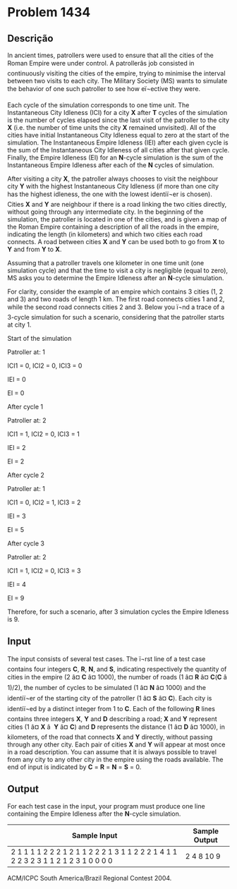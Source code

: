 # Problem 1434

Descrição
----------

In ancient times, patrollers were used to ensure that all the cities of the Roman Empire were under control. A patrollerâs job consisted in continuously visiting the cities of the empire, trying to minimise the interval between two visits to each city. The Military Society (MS) wants to simulate the behavior of one such patroller to see how eï¬ective they were.

Each cycle of the simulation corresponds to one time unit. The Instantaneous City Idleness (ICI) for a city **X** after **T** cycles of the simulation is the number of cycles elapsed since the last visit of the patroller to the city **X** (i.e. the number of time units the city **X** remained unvisited). All of the cities have initial Instantaneous City Idleness equal to zero at the start of the simulation. The Instantaneous Empire Idleness (IEI) after each given cycle is the sum of the Instantaneous City Idleness of all cities after that given cycle. Finally, the Empire Idleness (EI) for an **N**-cycle simulation is the sum of the Instantaneous Empire Idleness after each of the **N** cycles of simulation.

After visiting a city **X**, the patroller always chooses to visit the neighbour city **Y** with the highest Instantaneous City Idleness (if more than one city has the highest idleness, the one with the lowest identiï¬er is chosen). Cities **X** and **Y** are neighbour if there is a road linking the two cities directly, without going through any intermediate city. In the beginning of the simulation, the patroller is located in one of the cities, and is given a map of the Roman Empire containing a description of all the roads in the empire, indicating the length (in kilometers) and which two cities each road connects. A road between cities **X** and **Y** can be used both to go from **X** to **Y** and from **Y** to **X**.

Assuming that a patroller travels one kilometer in one time unit (one simulation cycle) and that the time to visit a city is negligible (equal to zero), MS asks you to determine the Empire Idleness after an **N**-cycle simulation.

For clarity, consider the example of an empire which contains 3 cities (1, 2 and 3) and two roads of length 1 km. The first road connects cities 1 and 2, while the second road connects cities 2 and 3. Below you ï¬nd a trace of a 3-cycle simulation for such a scenario, considering that the patroller starts at city 1.

Start of the simulation  

Patroller at: 1  

ICI1 = 0, ICI2 = 0, ICI3 = 0  

IEI = 0  

EI = 0

After cycle 1  

Patroller at: 2  

ICI1 = 1, ICI2 = 0, ICI3 = 1  

IEI = 2  

EI = 2

After cycle 2  

Patroller at: 1  

ICI1 = 0, ICI2 = 1, ICI3 = 2  

IEI = 3  

EI = 5

After cycle 3  

Patroller at: 2  

ICI1 = 1, ICI2 = 0, ICI3 = 3  

IEI = 4  

EI = 9

Therefore, for such a scenario, after 3 simulation cycles the Empire Idleness is 9.

Input
-----

The input consists of several test cases. The ï¬rst line of a test case contains four integers **C**, **R**, **N**, and **S**, indicating respectively the quantity of cities in the empire (2 â¤ **C** â¤ 1000), the number of roads (1 â¤ **R** â¤ **C**(**C** â 1)/2), the number of cycles to be simulated (1 â¤ **N** â¤ 1000) and the identiï¬er of the starting city of the patroller (1 â¤ **S** â¤ **C**). Each city is identiï¬ed by a distinct integer from 1 to **C**. Each of the following **R** lines contains three integers **X**, **Y** and **D** describing a road; **X** and **Y** represent cities (1 â¤ **X** â  **Y** â¤ **C**) and **D** represents the distance (1 â¤ **D** â¤ 1000), in kilometers, of the road that connects **X** and **Y** directly, without passing through any other city. Each pair of cities **X** and **Y** will appear at most once in a road description. You can assume that it is always possible to travel from any
city to any other city in the empire using the roads available. The end of input is indicated by **C** = **R** = **N** = **S** = 0.

Output
------

For each test case in the input, your program must produce one line containing the Empire Idleness after the **N**-cycle simulation.


| Sample Input | Sample Output |
| --- | --- |
| 2 1 1 1 1 2 2 2 1 2 1 1 2 2 2 1 3 1 1 2 2 2 1 4 1 1 2 2 3 2 3 1 1 2 1 2 3 1 0 0 0 0 | 2 4 8 10 9 |

ACM/ICPC South America/Brazil Regional Contest 2004.


